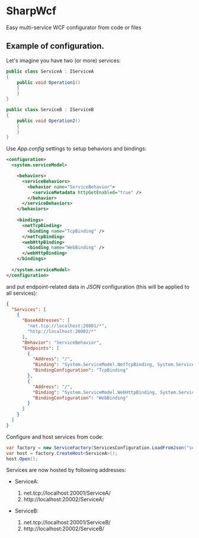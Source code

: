 # SharpWcf
Easy multi-service WCF configurator from code or files

## Example of configuration. 

Let's imagine you have two (or more) services:

```csharp
public class ServiceA : IServiceA
{
    public void Operation1()
    {
    }
}

public class ServiceB : IServiceB
{
    public void Operation2()
    {            
    }
}
```

Use *App.config* settings to setup behaviors and bindings:

```xml
<configuration>
  <system.serviceModel>

    <behaviors>
      <serviceBehaviors>
        <behavior name="ServiceBehavior">
          <serviceMetadata httpGetEnabled="true" />          
        </behavior>
      </serviceBehaviors>
    </behaviors>
    
    <bindings>
      <netTcpBinding>
        <binding name="TcpBinding" />
      </netTcpBinding>
      <webHttpBinding>
        <binding name="WebBinding" />
      </webHttpBinding>
    </bindings>
    
  </system.serviceModel>
</configuration>
```

and put endpoint-related data in *JSON* configuration (this will be applied to all services):

```json
{
  "Services": [
    {
      "BaseAddresses": [
        "net.tcp://localhost:20001/*",
        "http://localhost:20002/*"
      ],
      "Behavior": "ServiceBehavior",      
      "Endpoints": [
        {
          "Address": "/",
          "Binding": "System.ServiceModel.NetTcpBinding, System.ServiceModel, Version=4.0.0.0, Culture=neutral, PublicKeyToken=b77a5c561934e089",
          "BindingConfiguration": "TcpBinding"
        },
        {
          "Address": "/",
          "Binding": "System.ServiceModel.WebHttpBinding, System.ServiceModel.Web, Version=4.0.0.0, Culture=neutral, PublicKeyToken=31bf3856ad364e35",
          "BindingConfiguration": "WebBinding"
        }
      ]
    }
  ]
}
```

Configure and host services from code:

```csharp
var factory = new ServiceFactory(ServicesConfiguration.LoadFromJson("services.config.json"));
var host = factory.CreateHost<ServiceA>();
host.Open();
```

Services are now hosted by following addresses:

* ServiceA:
    1. net.tcp://localhost:20001/ServiceA/
    2. http://localhost:20002/ServiceA/
    
* ServiceB:
    1. net.tcp://localhost:20001/ServiceB/
    2. http://localhost:20002/ServiceB/
    

